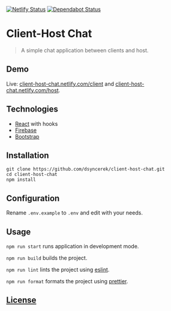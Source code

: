 [![Netlify Status](https://api.netlify.com/api/v1/badges/4961b734-bdcc-4814-bd69-9f2a98f5bc23/deploy-status)](https://app.netlify.com/sites/fervent-babbage-8c066a/deploys)
[![Dependabot Status](https://api.dependabot.com/badges/status?host=github&repo=dsyncerek/client-host-chat)](https://dependabot.com)

# Client-Host Chat

> A simple chat application between clients and host.

## Demo

Live: [client-host-chat.netlify.com/client](https://client-host-chat.netlify.com/client/) and [client-host-chat.netlify.com/host](https://client-host-chat.netlify.com/host).

## Technologies

- [React](https://github.com/facebook/react) with hooks
- [Firebase](https://github.com/firebase/firebase-js-sdk)
- [Bootstrap](https://github.com/twbs/bootstrap)

## Installation

```
git clone https://github.com/dsyncerek/client-host-chat.git
cd client-host-chat
npm install
```

## Configuration

Rename `.env.example` to `.env` and edit with your needs.

## Usage

`npm run start` runs application in development mode.

`npm run build` builds the project.

`npm run lint` lints the project using [eslint](https://github.com/eslint/eslint).

`npm run format` formats the project using [prettier](https://github.com/prettier/prettier).

## [License](LICENSE)

